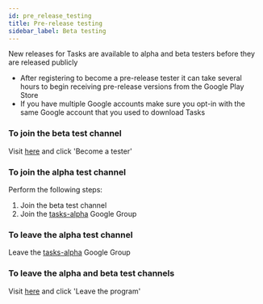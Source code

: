 ```yaml
---
id: pre_release_testing
title: Pre-release testing
sidebar_label: Beta testing
---
```


New releases for Tasks are available to alpha and beta testers before they are released publicly

* After registering to become a pre-release tester it can take several hours to begin receiving pre-release versions from the Google Play Store
* If you have multiple Google accounts make sure you opt-in with the same Google account that you used to download Tasks

### To join the beta test channel

Visit [here](https://play.google.com/apps/testing/org.tasks) and click 'Become a tester'

### To join the alpha test channel

Perform the following steps:

1. Join the beta test channel
2. Join the [tasks-alpha](https://groups.google.com/forum/#!forum/tasks-alpha) Google Group

### To leave the alpha test channel

Leave the [tasks-alpha](https://groups.google.com/forum/#!forum/tasks-alpha) Google Group

### To leave the alpha and beta test channels

Visit [here](https://play.google.com/apps/testing/org.tasks) and click 'Leave the program'
